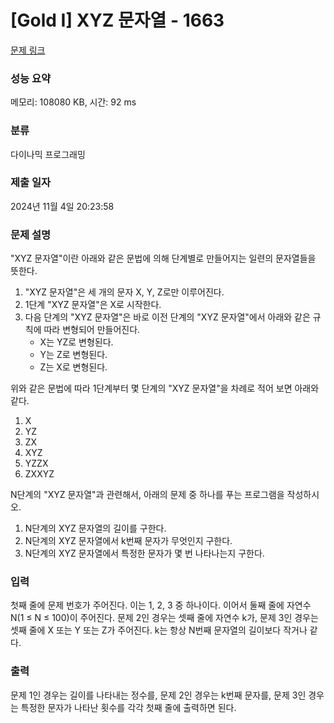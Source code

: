 # [Gold I] XYZ 문자열 - 1663 

[문제 링크](https://www.acmicpc.net/problem/1663) 

### 성능 요약

메모리: 108080 KB, 시간: 92 ms

### 분류

다이나믹 프로그래밍

### 제출 일자

2024년 11월 4일 20:23:58

### 문제 설명

<p>"XYZ 문자열"이란 아래와 같은 문법에 의해 단계별로 만들어지는 일련의 문자열들을 뜻한다.</p>

<ol>
	<li>"XYZ 문자열"은 세 개의 문자 X, Y, Z로만 이루어진다.</li>
	<li>1단계 "XYZ 문자열"은 X로 시작한다.</li>
	<li>다음 단계의 "XYZ 문자열"은 바로 이전 단계의 "XYZ 문자열"에서 아래와 같은 규칙에 따라 변형되어 만들어진다.
	<ul>
		<li>X는 YZ로 변형된다.</li>
		<li>Y는 Z로 변형된다.</li>
		<li>Z는 X로 변형된다.</li>
	</ul>
	</li>
</ol>

<p>위와 같은 문법에 따라 1단계부터 몇 단계의 "XYZ 문자열"을 차례로 적어 보면 아래와 같다.</p>

<ol>
	<li>X</li>
	<li>YZ</li>
	<li>ZX</li>
	<li>XYZ</li>
	<li>YZZX</li>
	<li>ZXXYZ</li>
</ol>

<p>N단계의 "XYZ 문자열"과 관련해서, 아래의 문제 중 하나를 푸는 프로그램을 작성하시오.</p>

<ol>
	<li>N단계의 XYZ 문자열의 길이를 구한다.</li>
	<li>N단계의 XYZ 문자열에서 k번째 문자가 무엇인지 구한다.</li>
	<li>N단계의 XYZ 문자열에서 특정한 문자가 몇 번 나타나는지 구한다.</li>
</ol>

### 입력 

 <p>첫째 줄에 문제 번호가 주어진다. 이는 1, 2, 3 중 하나이다. 이어서 둘째 줄에 자연수 N(1 ≤ N ≤ 100)이 주어진다. 문제 2인 경우는 셋째 줄에 자연수 k가, 문제 3인 경우는 셋째 줄에 X 또는 Y 또는 Z가 주어진다. k는 항상 N번째 문자열의 길이보다 작거나 같다.</p>

### 출력 

 <p>문제 1인 경우는 길이를 나타내는 정수를, 문제 2인 경우는 k번째 문자를, 문제 3인 경우는 특정한 문자가 나타난 횟수를 각각 첫째 줄에 출력하면 된다.</p>

